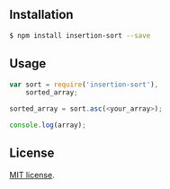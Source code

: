 
## Installation

``` bash
$ npm install insertion-sort --save
```

## Usage

``` javascript
var sort = require('insertion-sort'),
    sorted_array;

sorted_array = sort.asc(<your_array>);

console.log(array);
```

## License

[MIT license](http://opensource.org/licenses/MIT).
